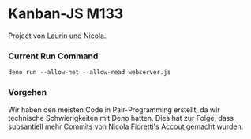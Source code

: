 # Kanban-JS M133

Project von Laurin und Nicola. 

### Current Run Command

`deno run --allow-net --allow-read webserver.js`

### Vorgehen

Wir haben den meisten Code in Pair-Programming erstellt, da wir technische Schwierigkeiten mit Deno hatten. Dies hat zur
Folge, dass subsantiell mehr Commits von Nicola Fioretti's Accout gemacht wurden.   